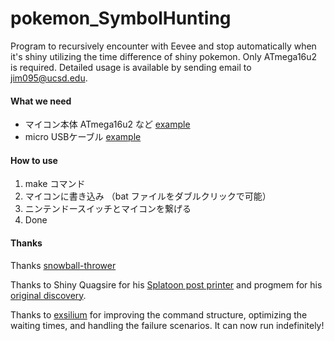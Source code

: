 # pokemon_SymbolHunting
Program to recursively encounter with Eevee and stop automatically when it's shiny utilizing the time difference of shiny pokemon. Only ATmega16u2 is required.
Detailed usage is available by sending email to jim095@ucsd.edu.

#### What we need
- マイコン本体 ATmega16u2 など [example](https://www.amazon.co.jp/dp/B07GKR9J4N/)
- micro USBケーブル [example](https://www.amazon.co.jp/dp/B0711PVX6Z/)

#### How to use
1. make コマンド
2. マイコンに書き込み （bat ファイルをダブルクリックで可能）
3. ニンテンドースイッチとマイコンを繋げる
4. Done

#### Thanks

Thanks [snowball-thrower](https://github.com/bertrandom/snowball-thrower)

Thanks to Shiny Quagsire for his [Splatoon post printer](https://github.com/shinyquagsire23/Switch-Fightstick) and progmem for his [original discovery](https://github.com/progmem/Switch-Fightstick).

Thanks to [exsilium](https://github.com/bertrandom/snowball-thrower/pull/1) for improving the command structure, optimizing the waiting times, and handling the failure scenarios. It can now run indefinitely!

